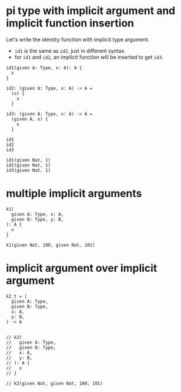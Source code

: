# pi type with implicit argument and implicit function insertion

Let's write the identity function with implicit type argument.

- `id1` is the same as `id2`, just in different syntax.
- for `id1` and `id2`, an implicit function will be inserted to get `id3`.

``` cicada
id1(given A: Type, x: A): A {
  x
}

id2: (given A: Type, x: A) -> A =
  (x) {
    x
  }

id3: (given A: Type, x: A) -> A =
  (given A, x) {
    x
  }

id1
id2
id3

id1(given Nat, 1)
id2(given Nat, 1)
id3(given Nat, 1)
```

# multiple implicit arguments

``` cicada
k1(
  given A: Type, x: A,
  given B: Type, y: B,
): A {
  x
}

k1(given Nat, 100, given Nat, 101)
```

# implicit argument over implicit argument

``` cicada todo
k2_t = (
  given A: Type,
  given B: Type,
  x: A,
  y: B,
) -> A


// k2(
//   given A: Type,
//   given B: Type,
//   x: A,
//   y: B,
// ): A {
//   x
// }

// k2(given Nat, given Nat, 100, 101)
```

